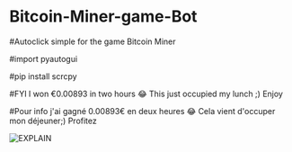 # Bitcoin-Miner-game-Bot
#Autoclick simple for the game Bitcoin Miner

#import pyautogui

#pip install scrcpy

#FYI I won €0.00893 in two hours 😂 This just occupied my lunch ;) Enjoy

#Pour info j'ai gagné 0.00893€ en deux heures 😂 Cela vient d'occuper mon déjeuner;) Profitez

![EXPLAIN](https://user-images.githubusercontent.com/61543927/188320643-76635f21-795d-49e6-8281-9705833d6992.png)
